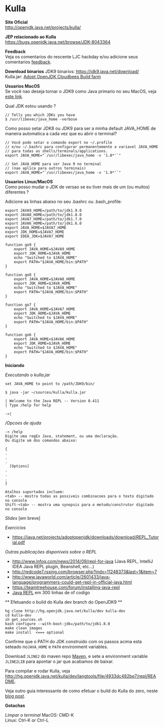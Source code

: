 # Kulla

**Site Oficial** <br/>
http://openjdk.java.net/projects/kulla/

**JEP relacionado ao Kulla**<br/>
https://bugs.openjdk.java.net/browse/JDK-8043364

**Feedback**  
Veja os comentarios do rescente LJC hackday e/ou adicione seus comentarios [feedback](https://docs.google.com/document/d/1b236MW-cliUrmSWyVkBBs460Inh5lLcLvRsOmGThzlg/edit?usp=sharing).

**Download binarios**
JDK9 binarios: https://jdk9.java.net/download/<br/>
Kulla.jar: [Adopt OpenJDK Cloudbees Build farm](https://adopt-openjdk.ci.cloudbees.com/view/OpenJDK/job/langtools-1.9-linux-x86_64-kulla-dev/lastSuccessfulBuild/artifact/)

**Usuarios MacOS**<br/>
Se você nao deseja tornar o JDK9 como Java primario no seu MacOS, veja [este link](http://javapapo.blogspot.com/2013/02/multiple-java-jdks-on-your-macosx.html).

Qual JDK estou usando ?
```
// Tells you which JDKs you have
$ /usr/libexec/java_home -verbose
```

Como posso setar JDK8 ou JDK9 para ser a minha default JAVA_HOME de maneira automatica a cada vez que eu abrir o terminal?
```
// Você pode setar o comando export no ~/.profile
// e/ou ~/.bashrc para configurar permanentemente a variavel JAVA_HOME
// para todas as shells/terminals/applications.
export JAVA_HOME="`/usr/libexec/java_home -v '1.8*'`"

// Set JAVA_HOME para ser Java 9 no terminal
// (nao aplica para outros terminais)
export JAVA_HOME="`/usr/libexec/java_home -v '1.9*'`"
```

**Usuarios Linux/MacOS**<br/>
Como posso mudar o JDK de versao se eu tiver mais de um (ou muitos) diferentes ?

Adicione as linhas abaixo no seu .bashrc ou .bash_profile:

```
export JAVA9_HOME=/path/to/jdk1.9.0
export JAVA8_HOME=/path/to/jdk1.8.0
export JAVA7_HOME=/path/to/jdk1.7.0
export JAVA6_HOME=/path/to/jdk1.6.0
export JAVA_HOME=$JAVA7_HOME
export JDK_HOME=$JAVA7_HOME
export IDEA_JDK=$JAVA7_HOME
 
function go9 {
    export JAVA_HOME=$JAVA9_HOME
    export JDK_HOME=$JAVA_HOME
    echo "Switched to $JAVA_HOME"
    export PATH="$JAVA_HOME/bin:$PATH"
}

function go8 {
    export JAVA_HOME=$JAVA8_HOME
    export JDK_HOME=$JAVA_HOME
    echo "Switched to $JAVA_HOME"
    export PATH="$JAVA_HOME/bin:$PATH"
}
 
function go7 {
    export JAVA_HOME=$JAVA7_HOME
    export JDK_HOME=$JAVA_HOME
    echo "Switched to $JAVA_HOME"
    export PATH="$JAVA_HOME/bin:$PATH"
}
 
function go6 {
    export JAVA_HOME=$JAVA6_HOME
    export JDK_HOME=$JAVA_HOME
    echo "Switched to $JAVA_HOME"
    export PATH="$JAVA_HOME/bin:$PATH"
}
```

**Iniciando**

*Executando o kulla.jar*

```
set JAVA_HOME to point to /path/JDK9/bin/
```
```
$ java -jar ~/sources/kulla/kulla.jar
```

```
| Welcome to the Java REPL -- Version 0.411
| Type /help for help

->|
```

*/Opcoes de ajuda*

```
-> /help
Digite uma regEx Java, statement, ou uma declaração.
Ou digite um dos comandos abaixo:

{
. 
.
. 
  [Options]
. 
.
. 
}

Atalhos suportados incluem:
<tab> -- mostra todas as possiveis combinacoes para o texto digitado no console
Shift-<tab> -- mostra uma synopsis para o metodo/construtor digitado no console
```

*Slides*
[em breve]

*Exercicios*<br/>
- https://java.net/projects/adoptopenjdk/downloads/download/REPL_Tutorial.pdf

*Outras publicações disponiveis sobre o REPL*
- http://www.infoq.com/news/2014/09/repl-for-java (Java REPL, IntelliJ IDEA Java REPL plugin, Beanshell, etc...)
- http://redcode7.rssing.com/browser.php?indx=11248373&last=1&item=7
- http://www.javaworld.com/article/2601433/java-language/programmers-could-get-repl-in-official-java.html
- https://teamtreehouse.com/forum/installing-java-repl
- [Java REPL](https://github.com/parrt/cs652/blob/master/projects/Java-REPL.md) em 300 linhas de of codigo

** Efetuando o build do Kulla dev branch do OpenJDK9 **

```
hg clone http://hg.openjdk.java.net/kulla/dev kulla-dev
cd kulla-dev
sh get_sources.sh
bash configure --with-boot-jdk=/path/to/jdk1.8.0
make clean images
make install  <=== optional
```

Confirme que o PATH do JDK construido com os passos acima esta seteado no```JAVA_HOME``` e ```PATH``` environment variables.

Download ```JLINE2``` do maven repo [Maven](http://mvnrepository.com/artifact/jline/jline), e sete a environment variable ```JLINE2LIB``` para apontar o jar que acabamos de baixar.

Para compilar e rodar Kulla, veja http://hg.openjdk.java.net/kulla/dev/langtools/file/4933dc482be7/repl/README.

Veja outro guia interessante de como efetuar o build do Kulla do zero, neste [blog post](http://www.jclarity.com/2015/04/15/java-9-repl-getting-started-guide/).

**Gotachas**  

*Limpar o terminal*
 MacOS: CMD-K <br/>
 Linux: Ctrl-K or Ctrl-L